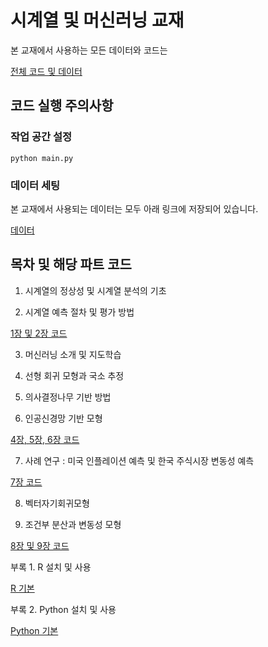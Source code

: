 # 시계열 및 머신러닝 교재

본 교재에서 사용하는 모든 데이터와 코드는 

[전체 코드 및 데이터](https://github.com/heejoonhan/Time-Series-and-Machine-Learning-Textbook/tree/main/%EC%BD%94%EB%93%9C%20%EB%B0%8F%20%EB%8D%B0%EC%9D%B4%ED%84%B0)

## 코드 실행 주의사항

### 작업 공간 설정

```CLI
python main.py
```

### 데이터 세팅

본 교재에서 사용되는 데이터는 모두 아래 링크에 저장되어 있습니다. <br>

[데이터](https://github.com/heejoonhan/Time-Series-and-Machine-Learning-Textbook/tree/main/%EC%BD%94%EB%93%9C%20%EB%B0%8F%20%EB%8D%B0%EC%9D%B4%ED%84%B0/Data)


## 목차 및 해당 파트 코드
1. 시계열의 정상성 및 시계열 분석의 기초 <br>

2. 시계열 예측 절차 및 평가 방법 <br>

[1장 및 2장 코드](https://github.com/heejoonhan/Time-Series-and-Machine-Learning-Textbook/tree/main/%EC%BD%94%EB%93%9C%20%EB%B0%8F%20%EB%8D%B0%EC%9D%B4%ED%84%B0/Ch1%20and%20Ch2)

3. 머신러닝 소개 및 지도학습 <br>

4. 선형 회귀 모형과 국소 추정 <br>

5. 의사결정나무 기반 방법 <br>

6. 인공신경망 기반 모형 <br>

[4장, 5장, 6장 코드](https://github.com/heejoonhan/Time-Series-and-Machine-Learning-Textbook/tree/main/%EC%BD%94%EB%93%9C%20%EB%B0%8F%20%EB%8D%B0%EC%9D%B4%ED%84%B0/Ch4%20to%20Ch6)

7. 사례 연구 : 미국 인플레이션 예측 및 한국 주식시장 변동성 예측 <br>

[7장 코드](https://github.com/heejoonhan/Time-Series-and-Machine-Learning-Textbook/tree/main/%EC%BD%94%EB%93%9C%20%EB%B0%8F%20%EB%8D%B0%EC%9D%B4%ED%84%B0/Ch7%20US%20inflation)

8. 벡터자기회귀모형 <br>

9. 조건부 분산과 변동성 모형 <br>

[8장 및 9장 코드](https://github.com/heejoonhan/Time-Series-and-Machine-Learning-Textbook/tree/main/%EC%BD%94%EB%93%9C%20%EB%B0%8F%20%EB%8D%B0%EC%9D%B4%ED%84%B0/Ch8%20and%20Ch9)

부록 1. R 설치 및 사용 <br>

[R 기본](https://github.com/heejoonhan/Time-Series-and-Machine-Learning-Textbook/tree/main/%EC%BD%94%EB%93%9C%20%EB%B0%8F%20%EB%8D%B0%EC%9D%B4%ED%84%B0/%EB%B6%80%EB%A1%9DA%20%20R%20%EA%B8%B0%EB%B3%B8)

부록 2. Python 설치 및 사용  <br>

[Python 기본](https://github.com/heejoonhan/Time-Series-and-Machine-Learning-Textbook/tree/main/%EC%BD%94%EB%93%9C%20%EB%B0%8F%20%EB%8D%B0%EC%9D%B4%ED%84%B0/%EB%B6%80%EB%A1%9D%20Python%20%EA%B8%B0%EB%B3%B8)
